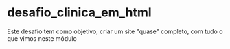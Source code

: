 # desafio_clinica_em_html
Este desafio tem como objetivo, criar um site "quase" completo, com tudo o que vimos neste módulo
